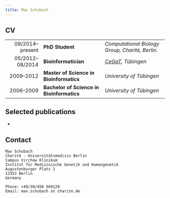 ```yaml
---
title: Max Schubach
---
```

## CV

|  | |    |
|----------------:|:------------|:---|
|09/2014–present|__PhD Student__| *Computational Biology Group, Charité, Berlin.* |
|05/2012–08/2014|__Bioinformatician__|*[CeGaT](http://cegat.de), Tübingen*|
|2009–2012      |__Master of Science in Bioinformatics__|*University of Tübingen*|
|2006–2009      |__Bachelor of Science in Bioinformatics__|*University of Tübingen*|

## Selected publications

*

## Contact

	Max Schubach
	Charité - Universitätsmedizin Berlin
	Campus Virchow Klinikum
	Institut für Medizinische Genetik und Humangenetik
	Augustenburger Platz 1
	13353 Berlin
	Germany

	Phone: +49/30/450 569129
	Email: max.schubach at charite.de

